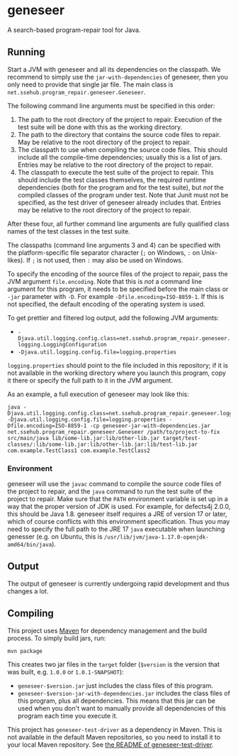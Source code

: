 # geneseer

A search-based program-repair tool for Java.

## Running

Start a JVM with geneseer and all its dependencies on the classpath. We recommend to simply use the
`jar-with-dependencies` of geneseer, then you only need to provide that single jar file. The main class is
`net.ssehub.program_repair.geneseer.Geneseer`.

The following command line arguments must be specified in this order:

1. The path to the root directory of the project to repair. Execution of the test suite will be done with this as the
working directory.
2. The path to the directory that contains the source code files to repair. May be relative to the root directory of
the project to repair.
3. The classpath to use when compiling the source code files. This should include all the compile-time dependencies;
usually this is a list of jars. Entries may be relative to the root directory of the project to repair.
4. The classpath to execute the test suite of the project to repair. This should include the test classes themselves,
the required runtime dependencies (both for the program and for the test suite), but *not* the compiled classes of the
program under test. Note that Junit must not be specified, as the test driver of geneseer already includes that.
Entries may be relative to the root directory of the project to repair.

After these four, all further command line arguments are fully qualified class names of the test classes in the test
suite.

The classpaths (command line arguments 3 and 4) can be specified with the platform-specific file separator character
(`;` on Windows, `:` on Unix-likes). If `;` is not used, then `:` may also be used on Windows.

To specify the encoding of the source files of the project to repair, pass the JVM argument `file.encoding`. Note that
this is *not* a command line argument for this program, it needs to be specified before the main class or `-jar`
parameter with `-D`. For example `-Dfile.encoding=ISO-8859-1`. If this is not specified, the default encoding of the
operating system is used.

To get prettier and filtered log output, add the following JVM arguments:

* `-Djava.util.logging.config.class=net.ssehub.program_repair.geneseer.logging.LoggingConfiguration`
* `-Djava.util.logging.config.file=logging.properties`

`logging.properties` should point to the file included in this repository; if it is not available in the working
directory where you launch this program, copy it there or specify the full path to it in the JVM argument.

As an example, a full execution of geneseer may look like this:
```
java -Djava.util.logging.config.class=net.ssehub.program_repair.geneseer.logging.LoggingConfiguration -Djava.util.logging.config.file=logging.properties -Dfile.encoding=ISO-8859-1 -cp geneseer-jar-with-dependencies.jar net.ssehub.program_repair.geneseer.Geneseer /path/to/project-to-fix src/main/java lib/some-lib.jar:lib/other-lib.jar target/test-classes/:lib/some-lib.jar:lib/other-lib.jar:lib/test-lib.jar com.example.TestClass1 com.example.TestClass2
```

### Environment

geneseer will use the `javac` command to compile the source code files of the project to repair, and the `java` command
to run the test suite of the project to repair. Make sure that the `PATH` environment variable is set up in a way that
the proper version of JDK is used. For example, for defects4j 2.0.0, this should be Java 1.8. geneseer itself requires
a JRE of version 17 or later, which of course conflicts with this environment specification. Thus you may need to
specify the full path to the JRE 17 `java` executable when launching genesser (e.g. on Ubuntu, this is
`/usr/lib/jvm/java-1.17.0-openjdk-amd64/bin/java`).

## Output

The output of geneseer is currently undergoing rapid development and thus changes a lot.

## Compiling

This project uses [Maven](https://maven.apache.org/) for dependency management and the build process. To simply build
jars, run:
```
mvn package
```

This creates two jar files in the `target` folder (`$version` is the version that was built, e.g. `1.0.0`
or `1.0.1-SNAPSHOT`):

* `geneseer-$version.jar` just includes the class files of this program.
* `geneseer-$version-jar-with-dependencies.jar` includes the class files of this program, plus all
dependencies. This means that this jar can be used when you don't want to manually provide all dependencies of this
program each time you execute it.

This project has `geneseer-test-driver` as a dependency in Maven. This is not available in the default Maven
repositories, so you need to install it to your local Maven repository. See
[the README of geneseer-test-driver](https://github.com/adam-sse/geneseer-test-driver#compiling).
